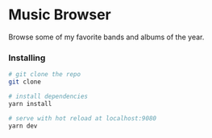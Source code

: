 # Music Browser

Browse some of my favorite bands and albums of the year.

### Installing

```bash
# git clone the repo
git clone

# install dependencies
yarn install

# serve with hot reload at localhost:9080
yarn dev
```
